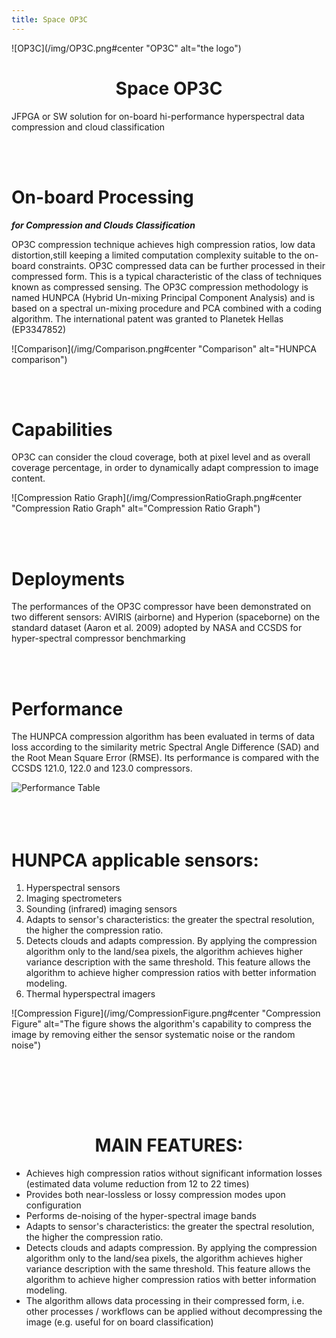 ```yaml
---
title: Space OP3C
---
```


![OP3C](/img/OP3C.png#center "OP3C" alt="the logo")

# <div align="center" title="Main Page Title"> Space OP3C </div>

JFPGA or SW solution for on-board hi-performance
hyperspectral data compression and cloud classification

<br/><br/>

# On-board Processing

**_for Compression and Clouds Classification_**

OP3C compression technique achieves high compression ratios, low data distortion,still keeping a limited computation complexity suitable to the on-board constraints. OP3C compressed data can be further processed in their compressed form. This is a typical characteristic of the class of techniques known as compressed sensing. The OP3C compression methodology is named HUNPCA (Hybrid Un-mixing Principal Component Analysis) and is based on a spectral un-mixing procedure and PCA combined with a coding algorithm. The international patent was granted to Planetek Hellas (EP3347852)

![Comparison](/img/Comparison.png#center "Comparison" alt="HUNPCA comparison")

<br/><br/>

# Capabilities

OP3C can consider the cloud coverage, both at pixel level and as overall coverage percentage, in order to dynamically adapt compression to image content.

![Compression Ratio Graph](/img/CompressionRatioGraph.png#center "Compression Ratio Graph" alt="Compression Ratio Graph")

<br/><br/>

# Deployments

The performances of the OP3C compressor have been demonstrated on two different sensors: AVIRIS (airborne) and Hyperion
(spaceborne) on the standard dataset (Aaron et al. 2009) adopted by NASA and CCSDS for hyper-spectral compressor benchmarking

<br/><br/>

# Performance

The HUNPCA compression algorithm has been evaluated in terms of data loss according to the similarity metric Spectral Angle Difference (SAD) and the Root Mean Square Error (RMSE). Its performance is compared with the CCSDS 121.0, 122.0 and 123.0 compressors.

![Performance Table](/img/PerformanceTable.png#center "Performance Table")
<br/><br/>
<br/><br/>

# HUNPCA applicable sensors:

1. Hyperspectral sensors
2. Imaging spectrometers
3. Sounding (infrared) imaging sensors
4. Adapts to sensor's characteristics:
   the greater the spectral resolution, the higher the compression ratio.
5. Detects clouds and adapts compression.
   By applying the compression algorithm only to the land/sea pixels, the algorithm achieves higher variance description with the same threshold. This feature allows the algorithm to achieve higher compression ratios with better information modeling.
6. Thermal hyperspectral imagers

![Compression Figure](/img/CompressionFigure.png#center "Compression Figure" alt="The figure shows the algorithm's capability to compress the image by removing either the sensor systematic noise or the random noise")

<br/><br/>

<br/><br/>

# <div align="center" title="Feature List"> MAIN FEATURES: </div>

- Achieves high compression ratios without significant information losses (estimated data volume reduction from 12 to 22 times)
- Provides both near-lossless or lossy compression modes upon configuration
- Performs de-noising of the hyper-spectral image bands
- Adapts to sensor's characteristics: the greater the spectral resolution, the higher the compression ratio.
- Detects clouds and adapts compression. By applying the compression algorithm only to the land/sea pixels, the algorithm achieves higher variance description with the same threshold. This feature allows the algorithm to achieve higher compression ratios with better information modeling.
- The algorithm allows data processing in their compressed form, i.e. other processes / workflows can be applied without decompressing the image (e.g. useful for on board classification)

